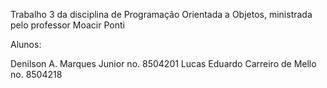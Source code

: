 Trabalho 3 da disciplina de Programação Orientada a Objetos,
ministrada pelo professor Moacir Ponti

Alunos:

Denilson A. Marques Junior	no. 8504201
Lucas Eduardo Carreiro de Mello	no. 8504218
